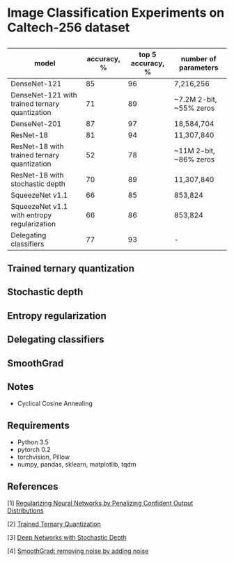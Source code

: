 # Image Classification Experiments on Caltech-256 dataset
## 

| model | accuracy, % | top 5 accuracy, %| number of parameters |
| --- | --- | --- | --- | 
| DenseNet-121    | 85 | 96 | 7,216,256 |
| DenseNet-121 with trained ternary quantization | 71 | 89 | ~7.2M 2-bit, ~55% zeros |
| DenseNet-201    | 87 | 97 | 18,584,704 |
| ResNet-18 | 81 | 94 | 11,307,840 |
| ResNet-18 with trained ternary quantization | 52 | 78 | ~11M 2-bit, ~86% zeros |
| ResNet-18 with stochastic depth | 70 | 89 | 11,307,840 |
| SqueezeNet v1.1 | 66 | 85 | 853,824 | 
| SqueezeNet v1.1 with entropy regularization | 66 | 86 | 853,824 |
| Delegating classifiers | 77 | 93 | - |

## Trained ternary quantization

## Stochastic depth

## Entropy regularization

## Delegating classifiers

## SmoothGrad

## Notes
* Cyclical Cosine Annealing

## Requirements
* Python 3.5
* pytorch 0.2
* torchvision, Pillow
* numpy, pandas, sklearn, matplotlib, tqdm

## References
[1] [Regularizing Neural Networks by Penalizing Confident Output Distributions](https://arxiv.org/abs/1701.06548)

[2] [Trained Ternary Quantization](https://arxiv.org/abs/1612.01064)

[3] [Deep Networks with Stochastic Depth](https://arxiv.org/abs/1603.09382)

[4] [SmoothGrad: removing noise by adding noise](https://arxiv.org/abs/1706.03825)

